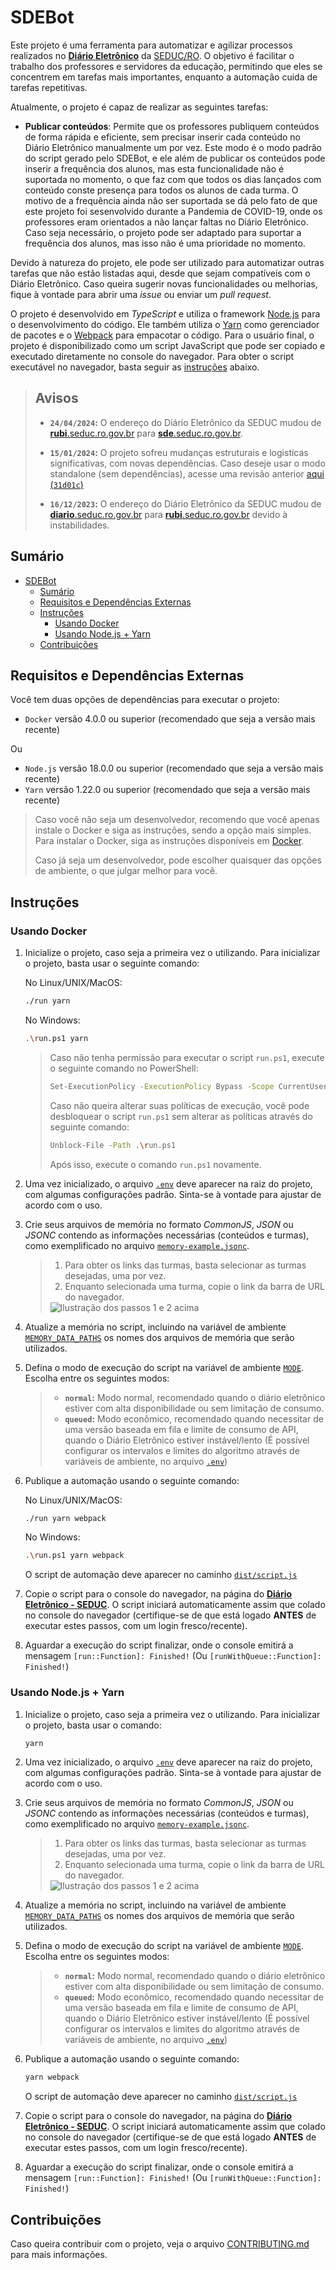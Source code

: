 # SDEBot

[old_diario_href_1]: https://diario.seduc.ro.gov.br
[old_diario_href_2]: https://rubi.seduc.ro.gov.br
[diario_href]: https://sde.seduc.ro.gov.br
[31d01c]: https://github.com/SrHenry/leovincey/tree/31d01c61f5be6ba120234bd569575cf41e171cf3
[seduc_contact]: https://www.instagram.com/seduc.ro

Este projeto é uma ferramenta para automatizar e agilizar processos realizados no [**Diário Eletrônico**][diario_href] da [SEDUC/RO][seduc_contact]. O objetivo é facilitar o trabalho dos professores
e servidores da educação, permitindo que eles se concentrem em tarefas mais importantes, enquanto a automação cuida de tarefas repetitivas.

Atualmente, o projeto é capaz de realizar as seguintes tarefas:

- **Publicar conteúdos**: Permite que os professores publiquem conteúdos de forma rápida e eficiente, sem precisar inserir cada conteúdo no Diário Eletrônico manualmente um por vez.
Este modo é o modo padrão do script gerado pelo SDEBot, e ele além de publicar os conteúdos pode inserir a frequência dos alunos, mas esta funcionalidade não é suportada no momento, o que faz com que
todos os dias lançados com conteúdo conste presença para todos os alunos de cada turma.
O motivo de a frequência ainda não ser suportada se dá pelo fato de que este projeto foi sesenvolvido durante a Pandemia de COVID-19, onde os professores eram orientados a não lançar faltas no Diário Eletrônico.
Caso seja necessário, o projeto pode ser adaptado para suportar a frequência dos alunos, mas isso não é uma prioridade no momento.

Devido à natureza do projeto, ele pode ser utilizado para automatizar outras tarefas que não estão listadas aqui, desde que sejam compatíveis com o Diário Eletrônico.
Caso queira sugerir novas funcionalidades ou melhorias, fique à vontade para abrir uma *issue* ou enviar um *pull request*.

O projeto é desenvolvido em *TypeScript* e utiliza o framework [Node.js](https://nodejs.org/) para o desenvolvimento do código.
Ele também utiliza o [Yarn](https://yarnpkg.com/) como gerenciador de pacotes e o [Webpack](https://webpack.js.org/) para empacotar o código.
Para o usuário final, o projeto é disponibilizado como um script JavaScript que pode ser copiado e executado diretamente no console do navegador.
Para obter o script executável no navegador, basta seguir as [instruções](#instruções) abaixo.

> ## **Avisos**
>
> - **`24/04/2024`:**
> O endereço do Diário Eletrônico da SEDUC mudou de [**rubi**.seduc.ro.gov.br][old_diario_href_2] para [**sde**.seduc.ro.gov.br][diario_href].
>
> - **`15/01/2024`:**
> O projeto sofreu mudanças estruturais e logisticas significativas, com novas dependências. Caso deseje usar o modo standalone (sem dependências), acesse uma revisão anterior [aqui (`31d01c`)][31d01c]
>
> - **`16/12/2023`:**
> O endereço do Diário Eletrônico da SEDUC mudou de [**diario**.seduc.ro.gov.br][old_diario_href_1] para [**rubi**.seduc.ro.gov.br][diario_href] devido à instabilidades.
>

## Sumário

- [SDEBot](#sdebot)
  - [Sumário](#sumário)
  - [Requisitos e Dependências Externas](#requisitos-e-dependências-externas)
  - [Instruções](#instruções)
    - [Usando Docker](#usando-docker)
    - [Usando Node.js + Yarn](#usando-nodejs--yarn)
  - [Contribuições](#contribuições)

## Requisitos e Dependências Externas

Você tem duas opções de dependências para executar o projeto:

- `Docker` versão 4.0.0 ou superior (recomendado que seja a versão mais recente)

Ou

- `Node.js` versão 18.0.0 ou superior (recomendado que seja a versão mais recente)
- `Yarn` versão 1.22.0 ou superior (recomendado que seja a versão mais recente)

> Caso você não seja um desenvolvedor, recomendo que você apenas instale o Docker e siga as instruções, sendo a opção mais simples.
> Para instalar o Docker, siga as instruções disponíveis em [Docker](https://docs.docker.com/get-docker/).
>
> Caso já seja um desenvolvedor, pode escolher quaisquer das opções de ambiente, o que julgar melhor para você.

## Instruções

### Usando Docker

1. Inicialize o projeto, caso seja a primeira vez o utilizando. Para inicializar o projeto, basta usar o seguinte comando:

    No Linux/UNIX/MacOS:

    ```sh
    ./run yarn
    ```

    No Windows:

    ```sh
    .\run.ps1 yarn
    ```

    > Caso não tenha permissão para executar o script `run.ps1`, execute o seguinte comando no PowerShell:
    >
    > ```sh
    > Set-ExecutionPolicy -ExecutionPolicy Bypass -Scope CurrentUser
    > ```
    >
    > Caso não queira alterar suas políticas de execução, você pode desbloquear o script `run.ps1` sem alterar as políticas através do seguinte comando:
    >
    > ```sh
    > Unblock-File -Path .\run.ps1
    > ```
    >
    > Após isso, execute o comando `run.ps1` novamente.

2. Uma vez inicializado, o arquivo [`.env`](/.env) deve aparecer na raiz do projeto, com algumas configurações padrão. Sinta-se à vontade para ajustar de acordo com o uso.

3. Crie seus arquivos de memória no formato *CommonJS*, *JSON* ou *JSONC* contendo as informações necessárias (conteúdos e turmas), como exemplificado no arquivo [`memory-example.jsonc`](/data/memory-example.jsonc).

    > 1. Para obter os links das turmas, basta selecionar as turmas desejadas, uma por vez.
    > 2. Enquanto selecionada uma turma, copie o link da barra de URL do navegador.
    >
    > <img src="./assets/img/Captura%20de%20tela%202023-05-17%20063313.png" alt="Ilustração dos passos 1 e 2 acima"/>

4. Atualize a memória no script, incluindo na variável de ambiente [`MEMORY_DATA_PATHS`](/.env?plain=1) os nomes dos arquivos de memória que serão utilizados.

5. Defina o modo de execução do script na variável de ambiente [`MODE`](/.env?plain=1). Escolha entre os seguintes modos:
    > - **`normal`:** Modo normal, recomendado quando o diário eletrônico estiver com alta disponibilidade ou sem limitação de consumo.
    > - **`queued`:** Modo econômico, recomendado quando necessitar de uma versão baseada em fila e limite de consumo de API, quando o Diário Eletrônico estiver instável/lento
    (É possível configurar os intervalos e limites do algoritmo através de variáveis de ambiente, no arquivo [`.env`](/.env?plain=1#L1))

6. Publique a automação usando o seguinte comando:

    No Linux/UNIX/MacOS:

    ```sh
    ./run yarn webpack
    ```

    No Windows:

    ```sh
    .\run.ps1 yarn webpack
    ```

    O script de automação deve aparecer no caminho [`dist/script.js`](/dist/script.js)

7. Copie o script para o console do navegador, na página do [**Diário Eletrônico - SEDUC**](diario_href).
    O script iniciará automaticamente assim que colado no console do navegador
    (certifique-se de que está logado **ANTES** de executar estes passos, com um login fresco/recente).

8. Aguardar a execução do script finalizar, onde o console emitirá a mensagem `[run::Function]: Finished!` (Ou `[runWithQueue::Function]: Finished!`)

### Usando Node.js + Yarn

1. Inicialize o projeto, caso seja a primeira vez o utilizando. Para inicializar o projeto, basta usar o comando:

    ```sh
    yarn
    ```

2. Uma vez inicializado, o arquivo [`.env`](/.env) deve aparecer na raiz do projeto, com algumas configurações padrão. Sinta-se à vontade para ajustar de acordo com o uso.

3. Crie seus arquivos de memória no formato *CommonJS*, *JSON* ou *JSONC* contendo as informações necessárias (conteúdos e turmas), como exemplificado no arquivo [`memory-example.jsonc`](/data/memory-example.jsonc).

    > 1. Para obter os links das turmas, basta selecionar as turmas desejadas, uma por vez.
    > 2. Enquanto selecionada uma turma, copie o link da barra de URL do navegador.
    >
    > <img src="./assets/img/Captura%20de%20tela%202023-05-17%20063313.png" alt="Ilustração dos passos 1 e 2 acima"/>

4. Atualize a memória no script, incluindo na variável de ambiente [`MEMORY_DATA_PATHS`](/.env?plain=1) os nomes dos arquivos de memória que serão utilizados.

5. Defina o modo de execução do script na variável de ambiente [`MODE`](/.env?plain=1). Escolha entre os seguintes modos:
    > - **`normal`:** Modo normal, recomendado quando o diário eletrônico estiver com alta disponibilidade ou sem limitação de consumo.
    > - **`queued`:** Modo econômico, recomendado quando necessitar de uma versão baseada em fila e limite de consumo de API, quando o Diário Eletrônico estiver instável/lento
    (É possível configurar os intervalos e limites do algoritmo através de variáveis de ambiente, no arquivo [`.env`](/.env?plain=1#L1))

6. Publique a automação usando o seguinte comando:

    ```sh
    yarn webpack
    ```

    O script de automação deve aparecer no caminho [`dist/script.js`](/dist/script.js)

7. Copie o script para o console do navegador, na página do [**Diário Eletrônico - SEDUC**](diario_href).
    O script iniciará automaticamente assim que colado no console do navegador
    (certifique-se de que está logado **ANTES** de executar estes passos, com um login fresco/recente).

8. Aguardar a execução do script finalizar, onde o console emitirá a mensagem `[run::Function]: Finished!` (Ou `[runWithQueue::Function]: Finished!`)

## Contribuições

Caso queira contribuir com o projeto, veja o arquivo [CONTRIBUTING.md](CONTRIBUTING.md) para mais informações.
